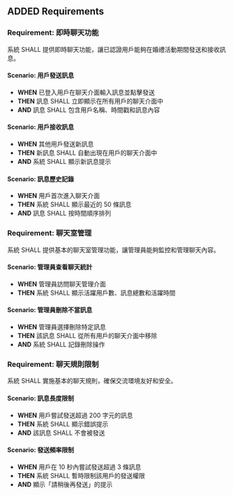 ## ADDED Requirements
### Requirement: 即時聊天功能
系統 SHALL 提供即時聊天功能，讓已認證用戶能夠在婚禮活動期間發送和接收訊息。

#### Scenario: 用戶發送訊息
- **WHEN** 已登入用戶在聊天介面輸入訊息並點擊發送
- **THEN** 訊息 SHALL 立即顯示在所有用戶的聊天介面中
- **AND** 訊息 SHALL 包含用戶名稱、時間戳和訊息內容

#### Scenario: 用戶接收訊息
- **WHEN** 其他用戶發送新訊息
- **THEN** 新訊息 SHALL 自動出現在用戶的聊天介面中
- **AND** 系統 SHALL 顯示新訊息提示

#### Scenario: 訊息歷史記錄
- **WHEN** 用戶首次進入聊天介面
- **THEN** 系統 SHALL 顯示最近的 50 條訊息
- **AND** 訊息 SHALL 按時間順序排列

### Requirement: 聊天室管理
系統 SHALL 提供基本的聊天室管理功能，讓管理員能夠監控和管理聊天內容。

#### Scenario: 管理員查看聊天統計
- **WHEN** 管理員訪問聊天管理介面
- **THEN** 系統 SHALL 顯示活躍用戶數、訊息總數和活躍時間

#### Scenario: 管理員刪除不當訊息
- **WHEN** 管理員選擇刪除特定訊息
- **THEN** 該訊息 SHALL 從所有用戶的聊天介面中移除
- **AND** 系統 SHALL 記錄刪除操作

### Requirement: 聊天規則限制
系統 SHALL 實施基本的聊天規則，確保交流環境友好和安全。

#### Scenario: 訊息長度限制
- **WHEN** 用戶嘗試發送超過 200 字元的訊息
- **THEN** 系統 SHALL 顯示錯誤提示
- **AND** 該訊息 SHALL 不會被發送

#### Scenario: 發送頻率限制
- **WHEN** 用戶在 10 秒內嘗試發送超過 3 條訊息
- **THEN** 系統 SHALL 暫時限制該用戶的發送權限
- **AND** 顯示「請稍後再發送」的提示